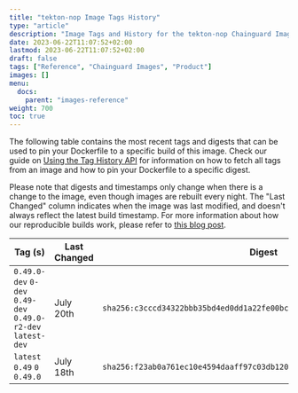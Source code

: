 ```yaml
---
title: "tekton-nop Image Tags History"
type: "article"
description: "Image Tags and History for the tekton-nop Chainguard Image"
date: 2023-06-22T11:07:52+02:00
lastmod: 2023-06-22T11:07:52+02:00
draft: false
tags: ["Reference", "Chainguard Images", "Product"]
images: []
menu:
  docs:
    parent: "images-reference"
weight: 700
toc: true
---
```


The following table contains the most recent tags and digests that can be used to pin your Dockerfile to a specific build of this image. Check our guide on [Using the Tag History API](/chainguard/chainguard-images/using-the-tag-history-api/) for information on how to fetch all tags from an image and how to pin your Dockerfile to a specific digest.

Please note that digests and timestamps only change when there is a change to the image, even though images are rebuilt every night. The "Last Changed" column indicates when the image was last modified, and doesn't always reflect the latest build timestamp. For more information about how our reproducible builds work, please refer to [this blog post](https://www.chainguard.dev/unchained/reproducing-chainguards-reproducible-image-builds).

| Tag (s)                                                       | Last Changed | Digest                                                                    |
|---------------------------------------------------------------|--------------|---------------------------------------------------------------------------|
|  `0.49.0-dev` `0-dev` `0.49-dev` `0.49.0-r2-dev` `latest-dev` | July 20th    | `sha256:c3cccd34322bbb35bd4ed0dd1a22fe00bce3255704175a066f195b9522c5044b` |
|  `latest` `0.49` `0` `0.49.0`                                 | July 18th    | `sha256:f23ab0a761ec10e4594daaff97c03db120ca888e4e6c76354e46925229495c71` |
